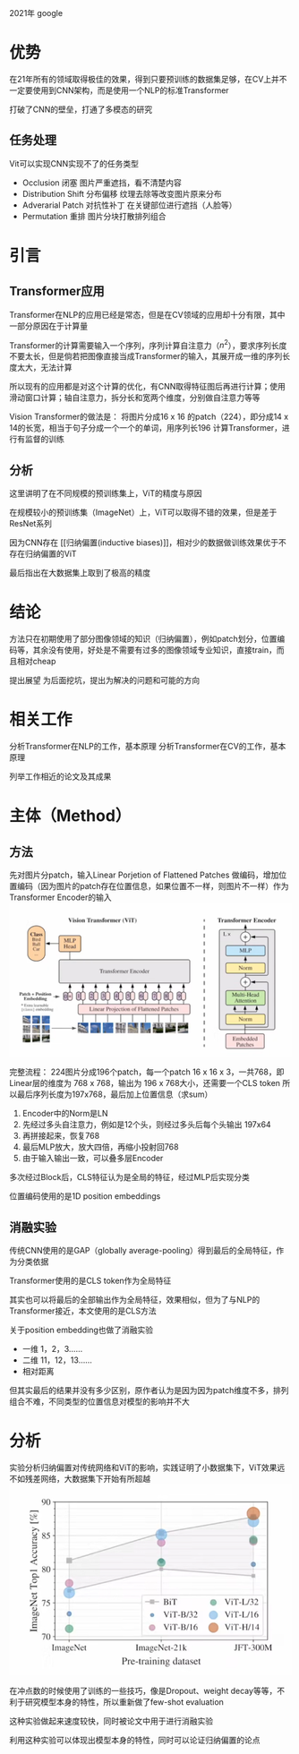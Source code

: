 2021年  google

# 优势

在21年所有的领域取得极佳的效果，得到只要预训练的数据集足够，在CV上并不一定要使用到CNN架构，而是使用一个NLP的标准Transformer

打破了CNN的壁垒，打通了多模态的研究

## 任务处理

Vit可以实现CNN实现不了的任务类型

- Occlusion 闭塞
	图片严重遮挡，看不清楚内容
- Distribution Shift  分布偏移
	纹理去除等改变图片原来分布
- Adverarial Patch 对抗性补丁
	在关键部位进行遮挡（人脸等）
- Permutation 重排
	图片分块打散排列组合

# 引言

## Transformer应用

Transformer在NLP的应用已经是常态，但是在CV领域的应用却十分有限，其中一部分原因在于计算量

Transformer的计算需要输入一个序列，序列计算自注意力（$n^2$），要求序列长度不要太长，但是倘若把图像直接当成Transformer的输入，其展开成一维的序列长度太大，无法计算

所以现有的应用都是对这个计算的优化，有CNN取得特征图后再进行计算；使用滑动窗口计算；轴自注意力，拆分长和宽两个维度，分别做自注意力等等

Vision Transformer的做法是：
将图片分成16 x 16 的patch（224），即分成14 x 14的长宽，相当于句子分成一个一个的单词，用序列长196 计算Transformer，进行有监督的训练

## 分析

这里讲明了在不同规模的预训练集上，ViT的精度与原因

在规模较小的预训练集（ImageNet）上，ViT可以取得不错的效果，但是差于ResNet系列

因为CNN存在 [[归纳偏置(inductive biases)]]，相对少的数据做训练效果优于不存在归纳偏置的ViT

最后指出在大数据集上取到了极高的精度

# 结论

方法只在初期使用了部分图像领域的知识（归纳偏置），例如patch划分，位置编码等，其余没有使用，好处是不需要有过多的图像领域专业知识，直接train，而且相对cheap

提出展望
为后面挖坑，提出为解决的问题和可能的方向

# 相关工作

分析Transformer在NLP的工作，基本原理
分析Transformer在CV的工作，基本原理

列举工作相近的论文及其成果

# 主体（Method）

## 方法

先对图片分patch，输入Linear Porjetion of Flattened Patches 做编码，增加位置编码（因为图片的patch存在位置信息，如果位置不一样，则图片不一样）作为Transformer Encoder的输入
![Pasted image 20240804175613](https://raw.githubusercontent.com/Ah-saber/MyPic/main/Pasted%20image%2020240804175613.png)

完整流程：
224图片分成196个patch，每一个patch 16 x 16 x 3，一共768，即Linear层的维度为 768 x 768，输出为 196 x 768大小，还需要一个CLS token 所以最后序列长度为197x768，最后加上位置信息（求sum）

1. Encoder中的Norm是LN
2. 先经过多头自注意力，例如是12个头，则经过多头后每个头输出 197x64
3. 再拼接起来，恢复768
4. 最后MLP放大，放大四倍，再缩小投射回768
5. 由于输入输出一致，可以叠多层Encoder

多次经过Block后，CLS特征认为是全局的特征，经过MLP后实现分类

位置编码使用的是1D position embeddings

## 消融实验

传统CNN使用的是GAP（globally average-pooling）得到最后的全局特征，作为分类依据

Transformer使用的是CLS token作为全局特征

其实也可以将最后的全部输出作为全局特征，效果相似，但为了与NLP的Transformer接近，本文使用的是CLS方法

关于position embedding也做了消融实验
- 一维 1，2，3……
- 二维 11，12，13……
- 相对距离

但其实最后的结果并没有多少区别，原作者认为是因为因为patch维度不多，排列组合不难，不同类型的位置信息对模型的影响并不大

# 分析

实验分析归纳偏置对传统网络和ViT的影响，实践证明了小数据集下，ViT效果远不如残差网络，大数据集下开始有所超越
![Pasted image 20240804204106|400](https://raw.githubusercontent.com/Ah-saber/MyPic/main/Pasted%20image%2020240804204106.png)

在冲点数的时候使用了训练的一些技巧，像是Dropout、weight decay等等，不利于研究模型本身的特性，所以重新做了few-shot evaluation

这种实验做起来速度较快，同时被论文中用于进行消融实验

利用这种实验可以体现出模型本身的特性，同时可以论证归纳偏置的论点

